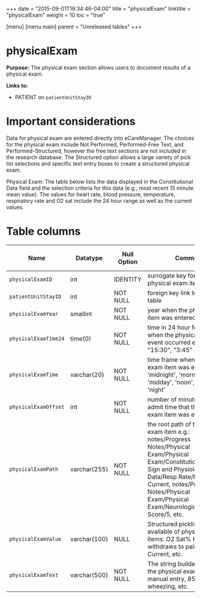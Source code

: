 +++
date = "2015-09-01T19:34:46-04:00"
title = "physicalExam"
linktitle = "physicalExam"
weight = 10
toc = "true"

[menu]
  [menu.main]
    parent = "Unreleased tables"
+++

# physicalExam

**Purpose:**
The physical exam section allows users to document results of a physical exam.

**Links to:**

* PATIENT on `patientUnitStayID`

# Important considerations

Data for physical exam are entered directly into eCareManager. The choices for the physical exam include Not Performed, Performed-Free Text, and Performed-Structured, however the free text sections are not included in the research database. The Structured option allows a large variety of pick list selections and specific text entry boxes to create a structured physical exam.

Physical Exam: The table below lists the data displayed in the Constitutional Data field and the selection criteria for this data (e.g., most recent 15 minute mean value). The values for heart rate, blood pressure, temperature, respiratory rate and O2 sat include the 24 hour range as well as the current values.

# Table columns

Name | Datatype | Null Option | Comment | Is Key | Stored Transformed Created
---- | ---- | ---- | ---- | ---- | ----
`physicalExamID` | int | IDENTITY | surrogate key for the physical exam item | PK | C
`patientUnitStayID` | int | NOT NULL | foreign key link to the patient table | FK | C
`physicalExamYear` | smallint | NOT NULL | year when the physical exam item was entered |  | T
`physicalExamTime24` | time(0) | NOT NULL | time in 24 hour format of when the physical exam event occurred e.g.: "12:45", "15:30", "3:45" |  | T
`physicalExamTime` | varchar(20) | NOT NULL | time frame when the physical exam item was entered: 'midnight', 'morning', 'midday', 'noon', 'evening', or 'night' |  | T
`physicalExamOffset` | int | NOT NULL | number of minutes from unit admit time that the physical exam item was entered |  | C
`physicalExamPath` | varchar(255) | NOT NULL | the root path of the physical exam item e.g.: notes/Progress Notes/Physical Exam/Physical Exam/Constitutional/Vital Sign and Physiological Data/Resp Rate/Resp Current, notes/Progress Notes/Physical Exam/Physical Exam/Neurologic/GCS/Verbal Score/5, etc. |  | S
`physicalExamValue` | varchar(100) | NULL | Structured picklist of available of physical exam items: O2 Sat% Highest, withdraws to pain, HR Current, etc. |  | S
`physicalExamText` | varchar(500) | NOT NULL | The string builder value of the physical exam item e.g.: manual entry, 85, no wheezing, etc. |  | S

<!-- # Detailed description

* To follow. -->
